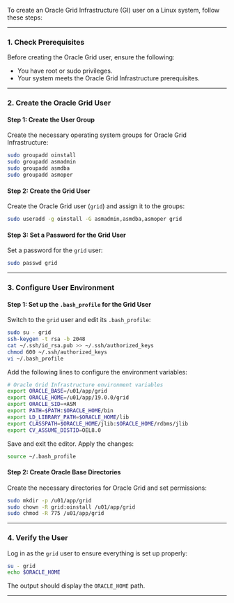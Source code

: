 To create an Oracle Grid Infrastructure (GI) user on a Linux system, follow these steps:

---

### **1. Check Prerequisites**
Before creating the Oracle Grid user, ensure the following:
- You have root or sudo privileges.
- Your system meets the Oracle Grid Infrastructure prerequisites.

---

### **2. Create the Oracle Grid User**

#### **Step 1: Create the User Group**
Create the necessary operating system groups for Oracle Grid Infrastructure:
```bash
sudo groupadd oinstall
sudo groupadd asmadmin
sudo groupadd asmdba
sudo groupadd asmoper
```

#### **Step 2: Create the Grid User**
Create the Oracle Grid user (`grid`) and assign it to the groups:
```bash
sudo useradd -g oinstall -G asmadmin,asmdba,asmoper grid
```

#### **Step 3: Set a Password for the Grid User**
Set a password for the `grid` user:
```bash
sudo passwd grid
```

---

### **3. Configure User Environment**

#### **Step 1: Set up the `.bash_profile` for the Grid User**
Switch to the `grid` user and edit its `.bash_profile`:
```bash
sudo su - grid
ssh-keygen -t rsa -b 2048
cat ~/.ssh/id_rsa.pub >> ~/.ssh/authorized_keys
chmod 600 ~/.ssh/authorized_keys
vi ~/.bash_profile
```

Add the following lines to configure the environment variables:
```bash
# Oracle Grid Infrastructure environment variables
export ORACLE_BASE=/u01/app/grid
export ORACLE_HOME=/u01/app/19.0.0/grid
export ORACLE_SID=+ASM
export PATH=$PATH:$ORACLE_HOME/bin
export LD_LIBRARY_PATH=$ORACLE_HOME/lib
export CLASSPATH=$ORACLE_HOME/jlib:$ORACLE_HOME/rdbms/jlib
export CV_ASSUME_DISTID=OEL8.0
```

Save and exit the editor. Apply the changes:
```bash
source ~/.bash_profile
```

#### **Step 2: Create Oracle Base Directories**
Create the necessary directories for Oracle Grid and set permissions:
```bash
sudo mkdir -p /u01/app/grid
sudo chown -R grid:oinstall /u01/app/grid
sudo chmod -R 775 /u01/app/grid
```

---

### **4. Verify the User**
Log in as the `grid` user to ensure everything is set up properly:
```bash
su - grid
echo $ORACLE_HOME
```

The output should display the `ORACLE_HOME` path.

---

